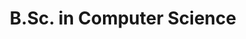 ---
date-start: "2018-09-01 00:00:00"
date-end: "2021-08-31 00:00:00"
title: "B.Sc. in Computer Science"
institution: "ETH Zürich"
city: Zurich
country: Switzerland
thesis-title: "Learnability of Buildings - Using Reinforcement Learning to Predict Wayfinding Efficiency in Large Buildings"
thesis-supervisors: ["Prof. Dr. Dirk Helbing", "Prof. Dr. Christoph Hölscher"]
---